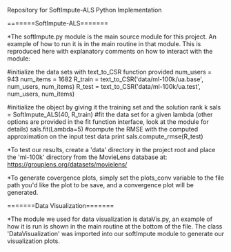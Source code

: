 Repository for SoftImpute-ALS Python Implementation

=======SoftImpute-ALS=======

*The softImpute.py module is the main source module for this project.
An example of how to run it is in the main routine in that module. This is
reproduced here with explanatory comments on how to interact with the module:

  #initialize the data sets with text_to_CSR function provided
  num_users = 943
  num_items = 1682
  R_train = text_to_CSR('data/ml-100k/ua.base', num_users, num_items)
  R_test = text_to_CSR('data/ml-100k/ua.test', num_users, num_items)

  #initialize the object by giving it the training set and the solution rank k
  sals = SoftImpute_ALS(40, R_train)
  #fit the data set for a given lambda (other options are provided in the fit
  function interface, look at the module for details)
  sals.fit(Lambda=5)
  #compute the RMSE with the computed approximation on the input test data
  print sals.compute_rmse(R_test)

*To test our results, create a 'data' directory in the project root and place
the 'ml-100k' directory from the MovieLens database at:
              https://grouplens.org/datasets/movielens/


*To generate covergence plots, simply set the plots_conv variable to the file
path you'd like the plot to be save, and a convergence plot will be generated.


=======Data Visualization=======

*The module we used for data visualization is dataVis.py, an example of how it
is run is shown in the main routine at the bottom of the file.  The class
'DataVisualization' was imported into our softImpute module to generate
our visualization plots.
